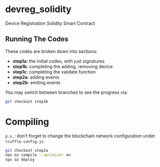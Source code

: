 # devreg_solidity
Device Registration Solidity Smart Contract


## Running The Codes

These codes are broken down into sections:

- **step1a**: the initial codes, with just signatures
- **step1b**: completing the adding, removing device
- **step1c**: completing the validate function
- **step2a**: adding events
- **step2b**: emiting events

You may switch between branches to see the progress via:
```bash
git checkout step1b
```

# Compiling

`p.s.`: don't forget to change the blockchain network configuration under `truffle-config.js`.

```bash
git checkout step2a
npx oz compile --optimizer on
npx oz deploy
```

